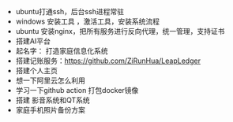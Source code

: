 
- ubuntu打通ssh，后台ssh进程常驻
- windows 安装工具 ，激活工具，安装系统流程
- ubuntu 安装nginx，把所有服务进行反向代理，统一管理，支持证书
- 搭建AI平台
- 起名字： 打造家庭信息化系统
- 搭建记账服务：https://github.com/ZiRunHua/LeapLedger
- 搭建个人主页 
- 想一下阿里云怎么利用
- 学习一下github action 打包docker镜像
- 搭建 影音系统和QT系统
- 家庭手机照片备份方案


